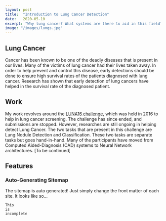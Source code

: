 ```yaml
---
layout: post
title:  "Introduction to Lung Cancer Detection"
date:   2020-05-10
excerpt: "Why lung cancer? What systems are there to aid in this field?"
image: "/images/lungs.jpg"
---
```


## Lung Cancer

Cancer has been known to be one of the deadly diseases that is present in our lives. Many of the victims of lung cancer had their lives taken away. In order to help prevent and control this disease, early detections should be done to ensure high survival rates of the patients diagnosed with lung cancer. Research has shown that early detection of lung cancers have helped in the survival rate of the diagnosed patient.

## Work

My work revolves around the [LUNA16 challenge](https://luna16.grand-challenge.org/), which was held in 2016 to help in lung cancer screening. The challenge has since ended, and submissions are stopped. However, researches are still ongoing in helping detect Lung Cancer. The two tasks that are present in this challenge are Lung Nodule Detection and Classification. These two tasks are separate tasks but goes hand-in-hand. Many of the participants have moved from Computed Aided-Diagnosis (CAD) systems to Neural Network architectures. [To be continued]

## Features
### Auto-Generating Sitemap
The sitemap is auto generated! Just simply change the front matter of each site. It looks like so...
```
This
is
incomplete
```
